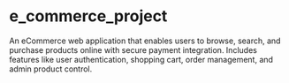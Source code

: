 # e_commerce_project
An eCommerce web application that enables users to browse, search, and purchase products online with secure payment integration. Includes features like user authentication, shopping cart, order management, and admin product control.
